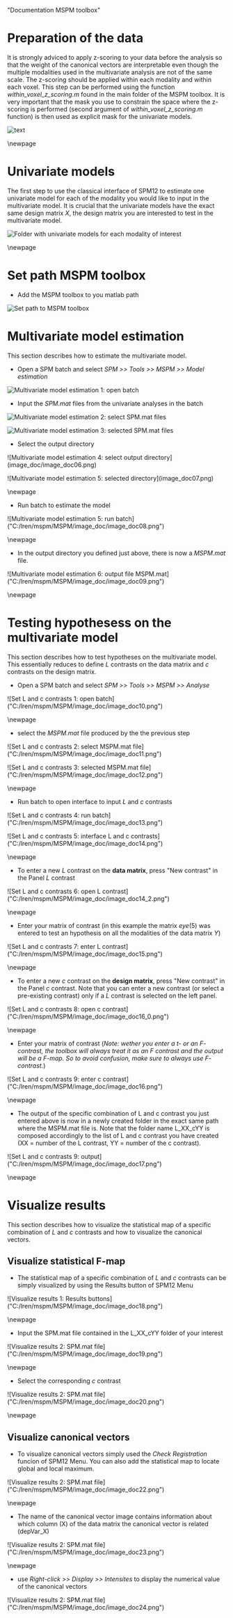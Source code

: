 "Documentation MSPM toolbox"


# Preparation of the data

It is strongly adviced to apply z-scoring to your data before the analysis so that the weight of the canonical vectors are interpretable even though the multiple modalities used in the multivariate analysis are not of the same scale. The z-scoring should be applied within each modality and within each voxel. This step can be performed using the function _within_voxel_z_scoring.m_ found in the main folder of the MSPM toolbox. It is very important that the mask you use to constrain the space where the z-scoring is performed (second argument of *within_voxel_z_scoring.m* function) is then used as explicit mask for the univariate models.

![text](https://raw.githubusercontent.com/LREN-CHUV/MSPM/master/image_doc/image_doc00.png)


\newpage

# Univariate models

The first step to use the classical interface of SPM12 to estimate one univariate model for each of the modality you would like to input in the multivariate model. It is crucial that the univariate models have the exact same design matrix $X$, the design matrix you are interested to test in the multivariate model.


![Folder with univariate models for each modality of interest](image_doc/image_doc01.png)


\newpage

# Set path MSPM toolbox
- Add the MSPM toolbox to you matlab path


![Set path to MSPM toolbox](image_doc/image_doc02.png)




# Multivariate model estimation

This section describes how to estimate the multivariate model.


- Open a SPM batch and select _SPM >> Tools >> MSPM >> Model estimation_


![Multivariate model estimation 1: open batch]("C:/lren/mspm/MSPM/image_doc/image_doc03.png")





- Input the _SPM.mat_ files from the univariate analyses in the batch


![Multivariate model estimation 2: select SPM.mat files](image_doc/image_doc04.png)



![Multivariate model estimation 3: selected SPM.mat files](image_doc/image_doc05.png)
</p>



- Select the output directory

<p>
![Multivariate model estimation 4: select output directory](image_doc/image_doc06.png)
</p>

<p>
![Multivariate model estimation 5: selected directory](image_doc07.png)
</p>

\newpage


- Run batch to estimate the model

<p>
![Multivariate model estimation 5: run batch]("C:/lren/mspm/MSPM/image_doc/image_doc08.png")
</p>

\newpage


- In the output directory you defined just above, there is now a _MSPM.mat_ file.

<p>
![Multivariate model estimation 6: output file MSPM.mat]("C:/lren/mspm/MSPM/image_doc/image_doc09.png")
</p>

\newpage

# Testing hypothesess on the multivariate model

This section describes how to test hypotheses on the multivariate model. This essentially reduces to define $L$ contrasts on the data matrix and $c$ contrasts on the design  matrix.

- Open a SPM batch and select _SPM >> Tools >> MSPM >> Analyse_

<p>
![Set L and c contrasts 1: open batch]("C:/lren/mspm/MSPM/image_doc/image_doc10.png")
</p>

\newpage

- select the _MSPM.mat_ file produced by the the previous step

<p>
![Set L and c contrasts 2: select MSPM.mat file]("C:/lren/mspm/MSPM/image_doc/image_doc11.png")
</p>

<p>
![Set L and c contrasts 3: selected MSPM.mat file]("C:/lren/mspm/MSPM/image_doc/image_doc12.png")
</p>

\newpage

- Run batch to open interface to input $L$ and $c$ contrasts

<p>
![Set L and c contrasts 4: run batch]("C:/lren/mspm/MSPM/image_doc/image_doc13.png")
</p>

<p>
![Set L and c contrasts 5: interface L and c contrasts]("C:/lren/mspm/MSPM/image_doc/image_doc14.png")
</p>

\newpage

- To enter a new $L$ contrast on the **data matrix**, press "New contrast" in the Panel $L$ contrast

<p>
![Set L and c contrasts 6: open L contrast]("C:/lren/mspm/MSPM/image_doc/image_doc14_2.png")
</p>

\newpage

- Enter your matrix of contrast (in this example the matrix $eye(5)$ was entered to test an hypothesis on all the modalities of the data matrix $Y$)

<p>
![Set L and c contrasts 7: enter L contrast]("C:/lren/mspm/MSPM/image_doc/image_doc15.png")
</p>

\newpage

- To enter a new $c$ contrast on the **design matrix**, press "New contrast" in the Panel $c$ contrast. Note that you can enter a new contrast (or select a pre-existing contrast) only if a $L$ contrast is selected on the left panel.

<p>
![Set L and c contrasts 8: open c contrast]("C:/lren/mspm/MSPM/image_doc/image_doc16_0.png")
</p>

\newpage

- Enter your matrix of contrast (_Note: wether you enter a $t$- or an $F$- contrast, the toolbox will always treat it as an $F$ contrast and the output will be a $F$-map. So to avoid confusion, make sure to always use $F$-contrast._)

<p>
![Set L and c contrasts 9: enter c contrast]("C:/lren/mspm/MSPM/image_doc/image_doc16.png")
</p>

\newpage

- The output of the specific combination of L and c contrast you just entered above is now in a newly created folder in the exact same path where the MSPM.mat file is. Note that the folder name L_XX_cYY is composed accordingly to the list of L and c contrast you have created (XX = number of the L contrast, YY = number of the c contrast).

<p>
![Set L and c contrasts 9: output]("C:/lren/mspm/MSPM/image_doc/image_doc17.png")
</p>

\newpage

# Visualize results

This section describes how to visualize the statistical map of a specific combination of $L$ and $c$ contrasts and how to visualize the canonical vectors.

## Visualize statistical F-map

- The statistical map of a specific combination of $L$ and $c$ contrasts can be simply visualized by using the Results button of SPM12 Menu

<p>
![Visualize results 1: Results buttons]("C:/lren/mspm/MSPM/image_doc/image_doc18.png")
</p>

\newpage

- Input the SPM.mat file contained in the L_XX_cYY folder of your interest

<p>
![Visualize results 2: SPM.mat file]("C:/lren/mspm/MSPM/image_doc/image_doc19.png")
</p>

\newpage

- Select the corresponding $c$ contrast 

<p>
![Visualize results 2: SPM.mat file]("C:/lren/mspm/MSPM/image_doc/image_doc20.png")
</p>

\newpage

## Visualize canonical vectors

- To visualize canonical vectors simply used the _Check Registration_ funcion of SPM12 Menu. You can also add the statistical map to locate global and local maximum.

<p>
![Visualize results 2: SPM.mat file]("C:/lren/mspm/MSPM/image_doc/image_doc22.png")
</p>

\newpage

- The name of the canonical vector image contains information about which column (X) of the data matrix the canonical vector is related (depVar_X)

<p>
![Visualize results 2: SPM.mat file]("C:/lren/mspm/MSPM/image_doc/image_doc23.png")
</p>

\newpage

- use _Right-click >> Display >> Intensites_ to display the numerical value of the canonical vectors

<p>
![Visualize results 2: SPM.mat file]("C:/lren/mspm/MSPM/image_doc/image_doc24.png")
</p>

